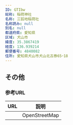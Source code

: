 ```yaml
---
ID: GTIbw
総称: 稲荷神社
名称: 三狐地稲荷社
名称読み: null
別名: null
都道府県: 愛知県
区域: 犬山市
緯度: 35.3867419
経度: 136.939214
郵便番号: 4840082
住所: 愛知県犬山市犬山北古券65ｰ18
---
```


## その他

### 参考URL

| URL | 説明          |
| --- | ------------- |
|     | OpenStreetMap |

